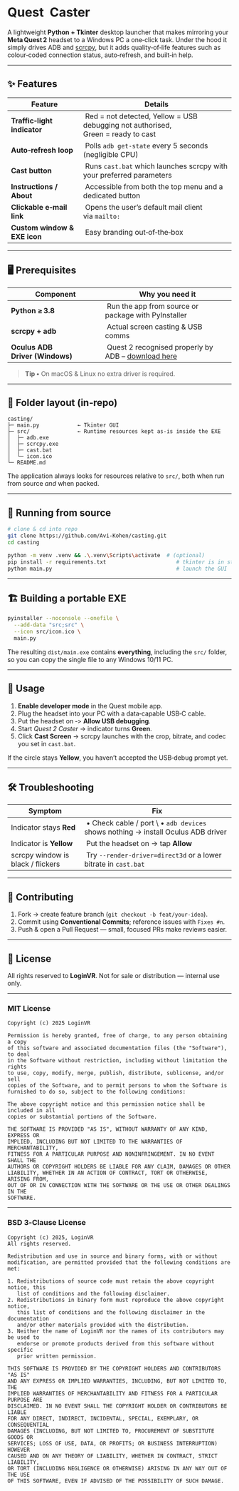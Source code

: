 # Quest  Caster 

A lightweight **Python + Tkinter** desktop launcher that makes mirroring your **Meta Quest 2** headset to a Windows PC a one‑click task. Under the hood it simply drives ADB and [scrcpy](https://github.com/Genymobile/scrcpy), but it adds quality‑of‑life features such as colour‑coded connection status, auto‑refresh, and built‑in help.

---

## ✨ Features

|  Feature                     |  Details                                                                          |
| ---------------------------- | --------------------------------------------------------------------------------- |
| **Traffic‑light indicator**  |  Red = not detected, Yellow = USB debugging not authorised, Green = ready to cast |
| **Auto‑refresh loop**        |  Polls `adb get‑state` every 5 seconds (negligible CPU)                           |
| **Cast button**              |  Runs `cast.bat` which launches scrcpy with your preferred parameters             |
| **Instructions / About**     |  Accessible from both the top menu and a dedicated button                         |
| **Clickable e‑mail link**    |  Opens the user’s default mail client via `mailto:`                               |
| **Custom window & EXE icon** |  Easy branding out‑of‑the‑box                                                     |

---

## 🖥️ Prerequisites

|  Component                      |  Why you need it                                                                                                          |
| ------------------------------- | ------------------------------------------------------------------------------------------------------------------------- |
| **Python ≥ 3.8**                |  Run the app from source or package with PyInstaller                                                                      |
| **scrcpy + adb**                |  Actual screen casting & USB comms                                                                                        |
| **Oculus ADB Driver (Windows)** |  Quest 2 recognised properly by ADB – [download here](https://developer.oculus.com/downloads/package/oculus-adb-drivers/) |

> **Tip •** On macOS & Linux no extra driver is required.

---

## 📂 Folder layout (in‑repo)

```text
casting/
├─ main.py            ← Tkinter GUI
├─ src/               ← Runtime resources kept as‑is inside the EXE
│  ├─ adb.exe
│  ├─ scrcpy.exe
│  ├─ cast.bat
│  └─ icon.ico
└─ README.md
```

The application always looks for resources relative to `src/`, both when run from source *and* when packed.

---

## 🚀 Running from source

```bash
# clone & cd into repo
git clone https://github.com/Avi-Kohen/casting.git
cd casting

python -m venv .venv && .\.venv\Scripts\activate  # (optional)
pip install -r requirements.txt                      # tkinter is in stdlib
python main.py                                       # launch the GUI
```

---

## 🏗️ Building a portable EXE

```bash
pyinstaller --noconsole --onefile \
  --add-data "src;src" \
  --icon src/icon.ico \
  main.py
```

The resulting `dist/main.exe` contains **everything**, including the `src/` folder, so you can copy the single file to any Windows 10/11 PC.

---

## 📖 Usage

1. **Enable developer mode** in the Quest mobile app.
2. Plug the headset into your PC with a data‑capable USB‑C cable.
3. Put the headset on ‑> **Allow USB debugging**.
4. Start *Quest 2 Caster* → indicator turns **Green**.
5. Click **Cast Screen** → scrcpy launches with the crop, bitrate, and codec you set in `cast.bat`.

If the circle stays **Yellow**, you haven’t accepted the USB‑debug prompt yet.

---

## 🛠️ Troubleshooting

|  Symptom                          |  Fix                                                                               |
| --------------------------------- | ---------------------------------------------------------------------------------- |
| Indicator stays **Red**           |  • Check cable / port \  • `adb devices` shows nothing → install Oculus ADB driver |
| Indicator is **Yellow**           |  Put the headset on → tap **Allow**                                                |
| scrcpy window is black / flickers |  Try `--render-driver=direct3d` or a lower bitrate in `cast.bat`                   |

---

## 🤝 Contributing

1. Fork → create feature branch (`git checkout -b feat/your-idea`).
2. Commit using **Conventional Commits**; reference issues with `Fixes #n`.
3. Push & open a Pull Request — small, focused PRs make reviews easier.

---

## 📝 License

All rights reserved to **LoginVR**. Not for sale or distribution — internal use only.

---

### MIT License

```
Copyright (c) 2025 LoginVR

Permission is hereby granted, free of charge, to any person obtaining a copy
of this software and associated documentation files (the "Software"), to deal
in the Software without restriction, including without limitation the rights
to use, copy, modify, merge, publish, distribute, sublicense, and/or sell
copies of the Software, and to permit persons to whom the Software is
furnished to do so, subject to the following conditions:

The above copyright notice and this permission notice shall be included in all
copies or substantial portions of the Software.

THE SOFTWARE IS PROVIDED "AS IS", WITHOUT WARRANTY OF ANY KIND, EXPRESS OR
IMPLIED, INCLUDING BUT NOT LIMITED TO THE WARRANTIES OF MERCHANTABILITY,
FITNESS FOR A PARTICULAR PURPOSE AND NONINFRINGEMENT. IN NO EVENT SHALL THE
AUTHORS OR COPYRIGHT HOLDERS BE LIABLE FOR ANY CLAIM, DAMAGES OR OTHER
LIABILITY, WHETHER IN AN ACTION OF CONTRACT, TORT OR OTHERWISE, ARISING FROM,
OUT OF OR IN CONNECTION WITH THE SOFTWARE OR THE USE OR OTHER DEALINGS IN THE
SOFTWARE.
```

---

### BSD 3‑Clause License

```
Copyright (c) 2025, LoginVR
All rights reserved.

Redistribution and use in source and binary forms, with or without
modification, are permitted provided that the following conditions are met:

1. Redistributions of source code must retain the above copyright notice, this
   list of conditions and the following disclaimer.
2. Redistributions in binary form must reproduce the above copyright notice,
   this list of conditions and the following disclaimer in the documentation
   and/or other materials provided with the distribution.
3. Neither the name of LoginVR nor the names of its contributors may be used to
   endorse or promote products derived from this software without specific
   prior written permission.

THIS SOFTWARE IS PROVIDED BY THE COPYRIGHT HOLDERS AND CONTRIBUTORS "AS IS"
AND ANY EXPRESS OR IMPLIED WARRANTIES, INCLUDING, BUT NOT LIMITED TO, THE
IMPLIED WARRANTIES OF MERCHANTABILITY AND FITNESS FOR A PARTICULAR PURPOSE ARE
DISCLAIMED. IN NO EVENT SHALL THE COPYRIGHT HOLDER OR CONTRIBUTORS BE LIABLE
FOR ANY DIRECT, INDIRECT, INCIDENTAL, SPECIAL, EXEMPLARY, OR CONSEQUENTIAL
DAMAGES (INCLUDING, BUT NOT LIMITED TO, PROCUREMENT OF SUBSTITUTE GOODS OR
SERVICES; LOSS OF USE, DATA, OR PROFITS; OR BUSINESS INTERRUPTION) HOWEVER
CAUSED AND ON ANY THEORY OF LIABILITY, WHETHER IN CONTRACT, STRICT LIABILITY,
OR TORT (INCLUDING NEGLIGENCE OR OTHERWISE) ARISING IN ANY WAY OUT OF THE USE
OF THIS SOFTWARE, EVEN IF ADVISED OF THE POSSIBILITY OF SUCH DAMAGE.
```

